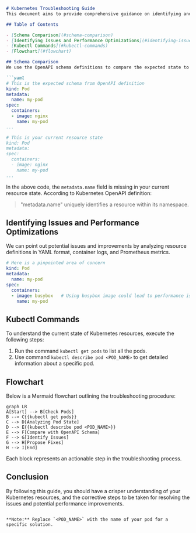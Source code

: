 ```markdown
# Kubernetes Troubleshooting Guide
This document aims to provide comprehensive guidance on identifying and resolving potential failures or performance optimization opportunities in Kubernetes resources. 

## Table of Contents

- [Schema Comparison](#schema-comparison)
- [Identifying Issues and Performance Optimizations](#identifying-issues-and-performance-optimizations)
- [Kubectl Commands](#kubectl-commands)
- [Flowchart](#flowchart)

## Schema Comparison  
We use the OpenAPI schema definitions to compare the expected state to the current state of the Kubernetes resources. Upon finding discrepancies, here is an example:

```yaml
# This is the expected schema from OpenAPI definition
kind: Pod
metadata:
  name: my-pod
spec:
  containers:
  - image: nginx
    name: my-pod
...

# This is your current resource state
kind: Pod
metadata:
spec:
  containers:
  - image: nginx
    name: my-pod
...
```
In the above code, the `metadata.name` field is missing in your current resource state. According to Kubernetes OpenAPI definition:

> "metadata.name" uniquely identifies a resource within its namespace.

## Identifying Issues and Performance Optimizations
We can point out potential issues and improvements by analyzing resource definitions in YAML format, container logs, and Prometheus metrics. 

```yaml
# Here is a pinpointed area of concern
kind: Pod
metadata:
  name: my-pod
spec:
  containers:  
  - image: busybox   # Using busybox image could lead to performance issue
    name: my-pod
```

## Kubectl Commands
To understand the current state of Kubernetes resources, execute the following steps:

1. Run the command `kubectl get pods` to list all the pods.
2. Use command `kubectl describe pod <POD_NAME>` to get detailed information about a specific pod.

## Flowchart  
Below is a Mermaid flowchart outlining the troubleshooting procedure:

```mermaid
graph LR
A[Start] --> B[Check Pods]
B --> C{{kubectl get pods}}
C --> D[Analyzing Pod State]
D --> E{{kubectl describe pod <POD_NAME>}}
E --> F[Compare with OpenAPI Schema]
F --> G[Identify Issues]
G --> H[Propose Fixes]
H --> I[End]
```

Each block represents an actionable step in the troubleshooting process.

## Conclusion  
By following this guide, you should have a crisper understanding of your Kubernetes resources, and the corrective steps to be taken for resolving the issues and potential performance improvements.

```

**Note:** Replace `<POD_NAME>` with the name of your pod for a specific solution.